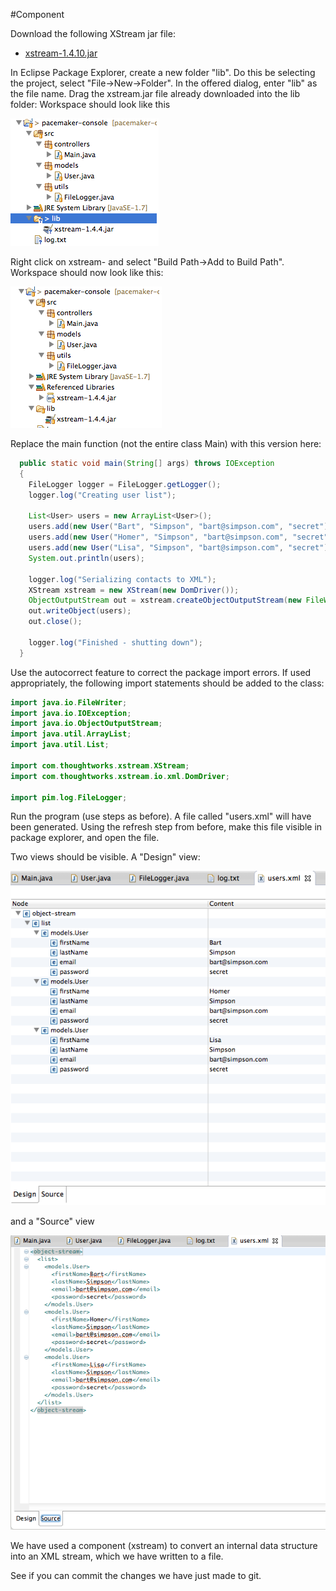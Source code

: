 #Component

Download the following XStream jar file:

- [xstream-1.4.10.jar](../book/archives/xstream-1.4.10.jar) 

In Eclipse Package Explorer, create a new folder "lib". Do this be selecting the project, select "File->New->Folder". In the offered dialog, enter "lib" as the file name. Drag the xstream.jar file already downloaded into the lib folder: Workspace should look like this

![](img/x17.png)

Right click on xstream- and select "Build Path->Add to Build Path". Workspace should now look like this:

![](img/x17a.png)

Replace the main function (not the entire class Main) with this version here:

~~~java
  public static void main(String[] args) throws IOException
  {
    FileLogger logger = FileLogger.getLogger();
    logger.log("Creating user list");
    
    List<User> users = new ArrayList<User>();
    users.add(new User("Bart", "Simpson", "bart@simpson.com", "secret"));
    users.add(new User("Homer", "Simpson", "bart@simpson.com", "secret"));
    users.add(new User("Lisa", "Simpson", "bart@simpson.com", "secret"));
    System.out.println(users);
    
    logger.log("Serializing contacts to XML");
    XStream xstream = new XStream(new DomDriver());
    ObjectOutputStream out = xstream.createObjectOutputStream(new FileWriter("users.xml"));
    out.writeObject(users);
    out.close();    
    
    logger.log("Finished - shutting down");
  }
~~~

Use the autocorrect feature to correct the package import errors. If used appropriately, the following import statements should be added to the class:

~~~java
import java.io.FileWriter;
import java.io.IOException;
import java.io.ObjectOutputStream;
import java.util.ArrayList;
import java.util.List;

import com.thoughtworks.xstream.XStream;
import com.thoughtworks.xstream.io.xml.DomDriver;

import pim.log.FileLogger;
~~~

Run the program (use steps as before). A file called "users.xml" will have been generated. Using the refresh step from before, make this file visible in package explorer, and open the file.

Two views should be visible. A "Design" view:

![](img/x18.png)

and a "Source" view

![](img/x19.png)

We have used a component (xstream) to convert an internal data structure into an XML stream, which we have written to a file.

See if you can commit the changes we have just made to git.


